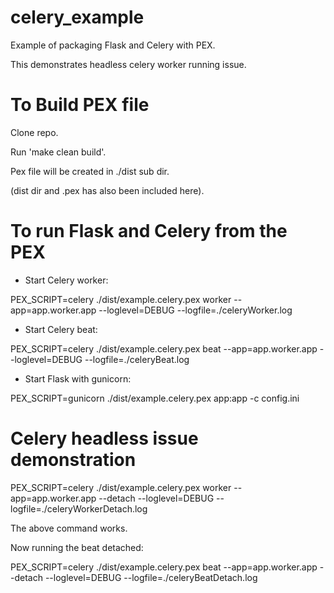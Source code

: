 # celery_example
Example of packaging Flask and Celery with PEX. 

This demonstrates headless celery worker running issue.


# To Build PEX file

Clone repo.

Run 'make clean build'.

Pex file will be created in ./dist sub dir.

(dist dir and .pex has also been included here).


# To run Flask and Celery from the PEX

- Start Celery worker:

PEX_SCRIPT=celery ./dist/example.celery.pex worker --app=app.worker.app --loglevel=DEBUG --logfile=./celeryWorker.log

- Start Celery beat:

PEX_SCRIPT=celery ./dist/example.celery.pex beat --app=app.worker.app --loglevel=DEBUG --logfile=./celeryBeat.log

- Start Flask with gunicorn:

PEX_SCRIPT=gunicorn ./dist/example.celery.pex app:app -c config.ini


# Celery headless issue demonstration

PEX_SCRIPT=celery ./dist/example.celery.pex worker --app=app.worker.app --detach --loglevel=DEBUG --logfile=./celeryWorkerDetach.log

The above command works.

Now running the beat detached:

PEX_SCRIPT=celery ./dist/example.celery.pex beat --app=app.worker.app --detach --loglevel=DEBUG --logfile=./celeryBeatDetach.log




